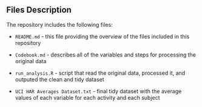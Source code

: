 ## Files Description
The repository includes the following files:

- `README.md` - this file providing the overview of the files included in this repository

- `Codebook.md` - describes all of the variables and steps for processing the original data

- `run_analysis.R` - script that read the original data, processed it, and outputed the clean and tidy dataset

- `UCI HAR Averages Dataset.txt` - final tidy dataset with the average values of each variable for each activity and each subject